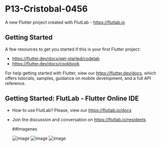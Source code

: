# P13-Cristobal-0456

A new Flutter project created with FlutLab - https://flutlab.io

## Getting Started

A few resources to get you started if this is your first Flutter project:

- https://flutter.dev/docs/get-started/codelab
- https://flutter.dev/docs/cookbook

For help getting started with Flutter, view our
https://flutter.dev/docs, which offers tutorials,
samples, guidance on mobile development, and a full API reference.

## Getting Started: FlutLab - Flutter Online IDE

- How to use FlutLab? Please, view our https://flutlab.io/docs
- Join the discussion and conversation on https://flutlab.io/residents
  
  ##Imagenes

  ![image](https://github.com/LBrandonC06/Rutas-Diseno-0456-6j/assets/143548973/4f3b563b-df5e-44ea-bc56-50d08cab1d66)
  ![image](https://github.com/LBrandonC06/Rutas-Diseno-0456-6j/assets/143548973/1b857e00-5c76-4f47-af1d-b4e2e030bada)
  ![image](https://github.com/LBrandonC06/Rutas-Diseno-0456-6j/assets/143548973/fec80561-26da-4ed9-8a77-841c6380854f)




  



